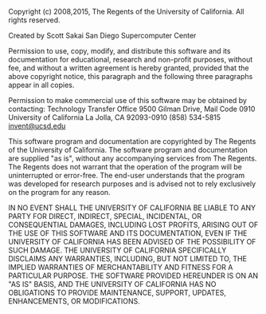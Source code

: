 Copyright (c) 2008,2015, The Regents of the University of California. 
All rights reserved.

Created by Scott Sakai
San Diego Supercomputer Center

Permission to use, copy, modify, and distribute this software and its documentation for 
educational, research and non-profit purposes, without fee, and without a written agreement is 
hereby granted, provided that the above copyright notice, this paragraph and the following 
three paragraphs appear in all copies.

Permission to make commercial use of this software may be obtained by contacting:
Technology Transfer Office
9500 Gilman Drive, Mail Code 0910
University of California
La Jolla, CA 92093-0910
(858) 534-5815
invent@ucsd.edu

This software program and documentation are copyrighted by The Regents of the University of California. 
The software program and documentation are supplied "as is", without any accompanying services from 
The Regents. The Regents does not warrant that the operation of the program will be uninterrupted or error-free. 
The end-user understands that the program was developed for research purposes and is advised not to rely 
exclusively on the program for any reason.

IN NO EVENT SHALL THE UNIVERSITY OF CALIFORNIA BE LIABLE TO ANY PARTY FOR DIRECT, INDIRECT, SPECIAL, INCIDENTAL, 
OR CONSEQUENTIAL DAMAGES, INCLUDING LOST PROFITS, ARISING OUT OF THE USE OF THIS SOFTWARE AND ITS DOCUMENTATION, 
EVEN IF THE UNIVERSITY OF CALIFORNIA HAS BEEN ADVISED OF THE POSSIBILITY OF SUCH DAMAGE. 
THE UNIVERSITY OF CALIFORNIA SPECIFICALLY DISCLAIMS ANY WARRANTIES, INCLUDING, BUT NOT LIMITED TO, 
THE IMPLIED WARRANTIES OF MERCHANTABILITY AND FITNESS FOR A PARTICULAR PURPOSE. THE SOFTWARE PROVIDED HEREUNDER 
IS ON AN "AS IS" BASIS, AND THE UNIVERSITY OF CALIFORNIA HAS NO OBLIGATIONS TO PROVIDE MAINTENANCE, SUPPORT, 
UPDATES, ENHANCEMENTS, OR MODIFICATIONS.
